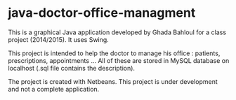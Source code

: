 # java-doctor-office-managment

This is a graphical Java application developed by Ghada Bahloul for a class project (2014/2015).
It uses Swing.

This project is intended to help the doctor to manage his office : patients, prescriptions, appointments ...
All of these are stored in MySQL database on localhost (.sql file contains the description).

The project is created with Netbeans. This project is under development and not a complete application.